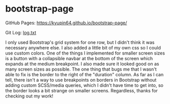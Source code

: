 # bootstrap-page

GitHub Pages: https://kyupin64.github.io/bootstrap-page/

Git Log: [log.txt](log.txt)

I only used Bootstrap's grid system for one row, but I didn't think it was necessary anywhere else. I also added a little bit of my own css so I could use custom colors. One of the things I implemented for smaller screen sizes is a button with a collapsible navbar at the bottom of the screen which expands at the medium breakpoint. I also made sure it looked good on as many screen sizes as possible. The one thing that bugs me that I wasn't able to fix is the border to the right of the "duration" column. As far as I can tell, there isn't a way to use breakpoints on borders in Bootstrap without adding custom SCSS/media queries, which I didn't have time to get into, so the border looks a bit strange on smaller screens. Regardless, thanks for checking out my work!